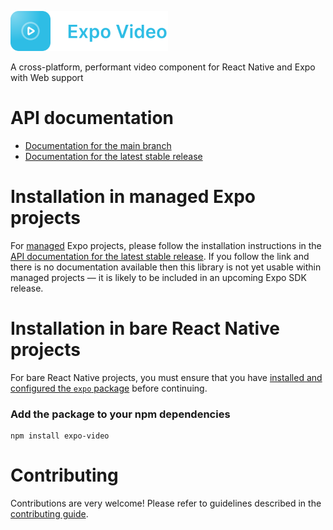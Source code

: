 <p>
  <a href="https://docs.expo.dev/versions/unversioned/sdk/video/">
    <img
      src="../../.github/resources/expo-video.svg"
      alt="expo-video"
      height="64" />
  </a>
</p>

A cross-platform, performant video component for React Native and Expo with Web support

# API documentation

- [Documentation for the main branch](https://github.com/expo/expo/blob/main/docs/pages/versions/unversioned/sdk/video.md)
- [Documentation for the latest stable release](https://docs.expo.dev/versions/latest/sdk/video/)

# Installation in managed Expo projects

For [managed](https://docs.expo.dev/archive/managed-vs-bare/) Expo projects, please follow the installation instructions in the [API documentation for the latest stable release](#api-documentation). If you follow the link and there is no documentation available then this library is not yet usable within managed projects &mdash; it is likely to be included in an upcoming Expo SDK release.

# Installation in bare React Native projects

For bare React Native projects, you must ensure that you have [installed and configured the `expo` package](https://docs.expo.dev/bare/installing-expo-modules/) before continuing.

### Add the package to your npm dependencies

```
npm install expo-video
```

# Contributing

Contributions are very welcome! Please refer to guidelines described in the [contributing guide](https://github.com/expo/expo#contributing).
